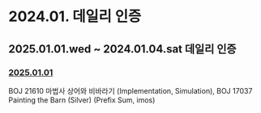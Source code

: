 # 2024.01. 데일리 인증

## 2025.01.01.wed ~ 2024.01.04.sat 데일리 인증

### [2025.01.01](https://github.com/jwelyl/daily_certification/blob/main/2024/01/01/24_01_01_daily_certification.md)
BOJ 21610 마법사 상어와 비바라기 (Implementation, Simulation), BOJ 17037 Painting the Barn (Silver) (Prefix Sum, imos)